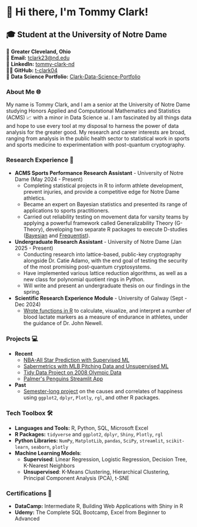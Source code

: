 # 👋 Hi there, I'm Tommy Clark!

## 🎓 Student at the University of Notre Dame

📍 **Greater Cleveland, Ohio**  
📧 **Email:** [tclark23@nd.edu](mailto:tclark23@nd.edu)  
🔗 **LinkedIn:** [tommy-clark-nd](https://www.linkedin.com/in/tommy-clark-nd/)  
👨‍💻 **GitHub:** [t-clark04](https://github.com/t-clark04)  
📂 **Data Science Portfolio:** [Clark-Data-Science-Portfolio](https://github.com/t-clark04/Clark-Data-Science-Portfolio)


### About Me 🌐
My name is Tommy Clark, and I am a  senior at the University of Notre Dame studying Honors Applied and Computational Mathematics and Statistics (ACMS) 📈 with a minor in Data Science 📊. I am fascinated by all things data and hope to use every tool at my disposal to harness the power of data analysis for the greater good. My research and career interests are broad, ranging from analysis in the public health sector to statistical work in sports and sports medicine to experimentation with post-quantum cryptography. 


### Research Experience 🌟
- **ACMS Sports Performance Research Assistant** - University of Notre Dame (May 2024 - Present)
  - Completing statistical projects in R to inform athlete development, prevent injuries, and provide a competitive edge for Notre Dame athletics.
  - Became an expert on Bayesian statistics and presented its range of applications to sports practitioners.
  - Carried out reliability testing on movement data for varsity teams by applying a powerful framework called Generalizability Theory (G-Theory), developing two separate R packages to execute D-studies ([Bayesian](github.com/t-clark04/bayesian.gtheory) and [Frequentist](https://github.com/t-clark04/dtheory)).
- **Undergraduate Research Assistant** - University of Notre Dame (Jan 2025 - Present)
  - Conducting research into lattice-based, public-key cryptography alongside Dr. Catie Adamo, with the end goal of testing the security of the most promising post-quantum cryptosystems.
  - Have implemented various lattice reduction algorithms, as well as a new class for polynomial quotient rings in Python.
  - Will write and present an undergraduate thesis on our findings in the spring.
- **Scientific Research Experience Module** - University of Galway (Sept - Dec 2024)
  - [Wrote functions in R](https://github.com/t-clark04/Galway-Endurance-Research) to calculate, visualize, and interpret a number of blood lactate markers as a measure of endurance in athletes, under the guidance of Dr. John Newell.


 
### Projects 💻
- **Recent**
  - [NBA-All Star Prediction with Supervised ML](https://github.com/t-clark04/Clark-Data-Science-Portfolio/tree/main/MLStreamlitApp)
  - [Sabermetrics with MLB Pitching Data and Unsupervised ML](https://github.com/t-clark04/Clark-Data-Science-Portfolio/tree/main/MLUnsupervisedApp)
  - [Tidy Data Project on 2008 Olympic Data](https://github.com/t-clark04/Clark-Data-Science-Portfolio/tree/main/TidyData-Project)
  - [Palmer's Penguins Streamlit App](https://github.com/t-clark04/Clark-Data-Science-Portfolio/tree/main/basic-streamlit-app)
- **Past**
  - [Semester-long project](https://github.com/t-clark04/Happiness-Project) on the causes and correlates of happiness using ``ggplot2``, ``dplyr``, ``Plotly``, ``rgl``, and other R packages.


### Tech Toolbox 🛠️
- **Languages and Tools:** R, Python, SQL, Microsoft Excel
- **R Packages:** ``tidyverse`` and ``ggplot2``, ``dplyr``, ``Shiny``, ``Plotly``, ``rgl``
- **Python Libraries:** ``NumPy``, ``MatplotLib``, ``pandas``, ``SciPy``, ``streamlit``, ``scikit-learn``, ``seaborn``, ``plotly``
- **Machine Learning Models**:
  - **Supervised**: Linear Regression, Logistic Regression, Decision Tree, K-Nearest Neighbors
  - **Unsupervised**: K-Means Clustering, Hierarchical Clustering, Principal Component Analysis (PCA), t-SNE
  

### Certifications 📜
- **DataCamp:** Intermediate R, Building Web Applications with Shiny in R
- **Udemy:** The Complete SQL Bootcamp, Excel from Beginner to Advanced
